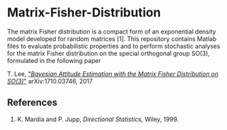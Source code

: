 # Matrix-Fisher-Distribution

The matrix Fisher distribution is a compact form of an exponential density model developed for random matrices [1]. This repository contains Matlab files to evaluate probabilistic properties and to perform stochastic analyses for the matrix Fisher distribution on the special orthogonal group SO(3), formulated in the following paper

T. Lee, ["*Bayesian Attitude Estimation with the Matrix Fisher Distribution on SO(3)*"](https://arxiv.org/abs/1710.03746/) 	arXiv:1710.03746, 2017

## References
1.  K. Mardia and P. Jupp, *Directional Statistics,* Wiley, 1999.

